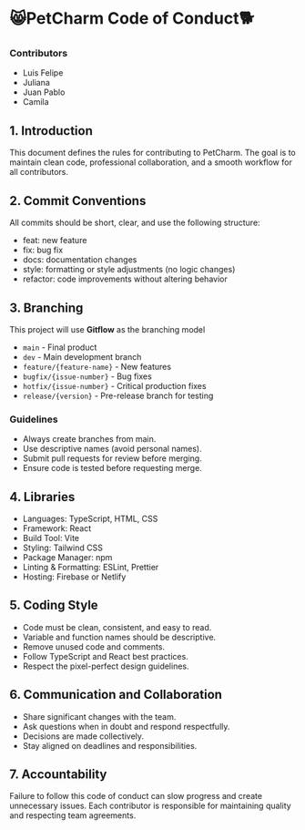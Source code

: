 # 😸PetCharm Code of Conduct🐕
### Contributors
- Luis Felipe
- Juliana
- Juan Pablo
- Camila

## 1. Introduction
This document defines the rules for contributing to PetCharm. The goal is to maintain clean code, professional collaboration, and a smooth workflow for all contributors.

## 2. Commit Conventions
All commits should be short, clear, and use the following structure:
- feat: new feature
- fix: bug fix
- docs: documentation changes
- style: formatting or style adjustments (no logic changes)
- refactor: code improvements without altering behavior

## 3. Branching 
This project will use **Gitflow** as the branching model
- `main` - Final product
- `dev` - Main development branch
- `feature/{feature-name}` - New features
- `bugfix/{issue-number}` - Bug fixes
- `hotfix/{issue-number}` - Critical production fixes
- `release/{version}` - Pre-release branch for testing

### Guidelines
- Always create branches from main.
- Use descriptive names (avoid personal names).
- Submit pull requests for review before merging.
- Ensure code is tested before requesting merge.

## 4. Libraries 
- Languages: TypeScript, HTML, CSS
- Framework: React
- Build Tool: Vite
- Styling: Tailwind CSS
- Package Manager: npm
- Linting & Formatting: ESLint, Prettier
- Hosting: Firebase or Netlify

## 5. Coding Style
- Code must be clean, consistent, and easy to read.
- Variable and function names should be descriptive.
- Remove unused code and comments.
- Follow TypeScript and React best practices.
- Respect the pixel-perfect design guidelines.

## 6. Communication and Collaboration
- Share significant changes with the team.
- Ask questions when in doubt and respond respectfully.
- Decisions are made collectively.
- Stay aligned on deadlines and responsibilities.

## 7. Accountability

Failure to follow this code of conduct can slow progress and create unnecessary issues. Each contributor is responsible for maintaining quality and respecting team agreements.
